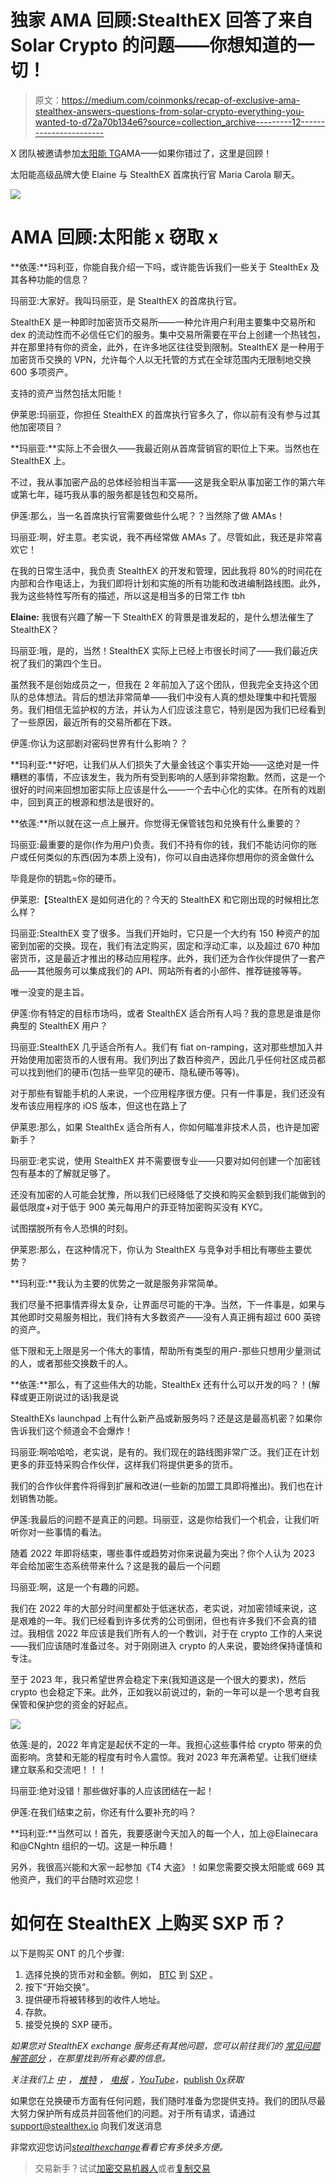 # 独家 AMA 回顾:StealthEX 回答了来自 Solar Crypto 的问题——你想知道的一切！

> 原文：<https://medium.com/coinmonks/recap-of-exclusive-ama-stealthex-answers-questions-from-solar-crypto-everything-you-wanted-to-d72a70b134e6?source=collection_archive---------12----------------------->

X 团队被邀请参加[太阳能 TG](https://t.me/Solar)AMA——如果你错过了，这里是回顾！

太阳能高级品牌大使 Elaine 与 StealthEX 首席执行官 Maria Carola 聊天。

![](img/d8d22f6fc410c737cea82b3e65891ddf.png)

# AMA 回顾:太阳能 x 窃取 x

**依莲:**玛利亚，你能自我介绍一下吗，或许能告诉我们一些关于 StealthEx 及其各种功能的信息？

玛丽亚:大家好。我叫玛丽亚，是 StealthEX 的首席执行官。

StealthEX 是一种即时加密货币交易所——一种允许用户利用主要集中交易所和 dex 的流动性而不必信任它们的服务。集中交易所需要在平台上创建一个热钱包，并在那里持有你的资金，此外，在许多地区往往受到限制。StealthEX 是一种用于加密货币交换的 VPN，允许每个人以无托管的方式在全球范围内无限制地交换 600 多项资产。

支持的资产当然包括太阳能！

伊莱恩:玛丽亚，你担任 StealthEX 的首席执行官多久了，你以前有没有参与过其他加密项目？

**玛丽亚:**实际上不会很久——我最近刚从首席营销官的职位上下来。当然也在 StealthEX 上。

不过，我从事加密产品的总体经验相当丰富——这是我全职从事加密工作的第六年或第七年，碰巧我从事的服务都是钱包和交易所。

伊莲:那么，当一名首席执行官需要做些什么呢？？当然除了做 AMAs！

玛丽亚:啊，好主意。老实说，我不再经常做 AMAs 了。尽管如此，我还是非常喜欢它！

在我的日常生活中，我负责 StealthEX 的开发和管理，因此我将 80%的时间花在内部和合作电话上，为我们即将计划和实施的所有功能和改进编制路线图。此外，我为这些特性写所有的描述，所以这是相当多的日常工作 tbh

**Elaine:** 我很有兴趣了解一下 StealthEX 的背景是谁发起的，是什么想法催生了 StealthEX？

玛丽亚:哦，是的，当然！StealthEX 实际上已经上市很长时间了——我们最近庆祝了我们的第四个生日。

虽然我不是创始成员之一，但我在 2 年前加入了这个团队，但我完全支持这个团队的总体想法。背后的想法非常简单——我们中没有人真的想处理集中和托管服务。我们相信无监护权的方法，并认为人们应该注意它，特别是因为我们已经看到了一些原因，最近所有的交易所都在下跌。

伊莲:你认为这部剧对密码世界有什么影响？？

**玛利亚:**好吧，让我们从人们损失了大量金钱这个事实开始——这绝对是一件糟糕的事情，不应该发生，我为所有受到影响的人感到非常抱歉。然而，这是一个很好的时间来回想加密实际上应该是什么——一个去中心化的实体。在所有的戏剧中，回到真正的根源和想法是很好的。

**依莲:**所以就在这一点上展开。你觉得无保管钱包和兑换有什么重要的？

玛丽亚:最重要的是你(作为用户)负责。我们不持有你的钱，我们不能访问你的账户或任何类似的东西(因为本质上没有)，你可以自由选择你想用你的资金做什么

毕竟是你的钥匙=你的硬币。

伊莱恩:【StealthEX 是如何进化的？今天的 StealthEX 和它刚出现的时候相比怎么样？

玛丽亚:StealthEX 变了很多。当我们开始时，它只是一个大约有 150 种资产的加密到加密的交换。现在，我们有法定购买，固定和浮动汇率，以及超过 670 种加密货币，这是最近才推出的移动应用程序。此外，我们还为合作伙伴提供了一套产品——其他服务可以集成我们的 API、网站所有者的小部件、推荐链接等等。

唯一没变的是主旨。

伊莲:你有特定的目标市场吗，或者 StealthEX 适合所有人吗？我的意思是谁是你典型的 StealthEX 用户？

玛丽亚:StealthEX 几乎适合所有人。我们有 fiat on-ramping，这对那些想加入并开始使用加密货币的人很有用。我们列出了数百种资产，因此几乎任何社区成员都可以找到他们的硬币(包括一些罕见的硬币、隐私硬币等等)。

对于那些有智能手机的人来说，一个应用程序很方便。只有一件事是，我们还没有发布该应用程序的 iOS 版本，但这也在路上了

伊莱恩:那么，如果 StealthEx 适合所有人，你如何瞄准非技术人员，也许是加密新手？

玛丽亚:老实说，使用 StealthEX 并不需要很专业——只要对如何创建一个加密钱包有基本的了解就足够了。

还没有加密的人可能会犹豫，所以我们已经降低了交换和购买金额到我们能做到的最低限度+对于低于 900 美元每用户的菲亚特加密购买没有 KYC。

试图摆脱所有令人恐惧的时刻。

伊莱恩:那么，在这种情况下，你认为 StealthEX 与竞争对手相比有哪些主要优势？

**玛利亚:**我认为主要的优势之一就是服务非常简单。

我们尽量不把事情弄得太复杂，让界面尽可能的干净。当然，下一件事是，如果与其他即时交易服务相比，我们持有大多数资产——没有人真正拥有超过 600 英镑的资产。

低下限和无上限是另一个伟大的事情，帮助所有类型的用户-那些只想用少量测试的人，或者那些交换数千的人。

**依莲:**那么，有了这些伟大的功能，StealthEx 还有什么可以开发的吗？！(解释或更正刚说过的话)我是说

StealthEXs launchpad 上有什么新产品或新服务吗？还是这是最高机密？如果你告诉我们这个频道会不会爆炸！

玛丽亚:啊哈哈哈，老实说，是有的。我们现在的路线图非常广泛。我们正在计划更多的菲亚特采购合作伙伴，这样我们将提供更多的货币。

我们的合作伙伴套件将得到扩展和改进(一些新的加盟工具即将推出)。我们也在计划销售功能。

伊莲:我最后的问题不是真正的问题。玛丽亚，这是你给我们一个机会，让我们听听你对一些事情的看法。

随着 2022 年即将结束，哪些事件或趋势对你来说最为突出？你个人认为 2023 年会给加密生态系统带来什么？这是我的最后一个问题

玛丽亚:啊，这是一个有趣的问题。

我们在 2022 年的大部分时间里都处于低迷状态，老实说，对加密领域来说，这是艰难的一年。我们已经看到许多优秀的公司倒闭，但也有许多我们不会真的错过。我相信 2022 年应该是我们所有人的一个教训，对于在 crypto 工作的人来说——我们应该随时准备过冬。对于刚刚进入 crypto 的人来说，要始终保持谨慎和专注。

至于 2023 年，我只希望世界会稳定下来(我知道这是一个很大的要求)，然后 crypto 也会稳定下来。此外，正如我以前说过的，新的一年可以是一个思考自我保管和保护您的资金的好起点。

![](img/535bf11f98431c3d2c1fb968f90d7f01.png)

依莲:是的，2022 年肯定是起伏不定的一年。我担心这些事件给 crypto 带来的负面影响。贪婪和无能的程度有时令人震惊。我对 2023 年充满希望。让我们继续建立联系和交流吧！！！

玛丽亚:绝对没错！那些做好事的人应该团结在一起！

伊莲:在我们结束之前，你还有什么要补充的吗？

**玛利亚:**当然可以！首先，我要感谢今天加入的每一个人，加上@Elainecara 和@CNghtn 组织的一切。这是一种乐趣！

另外，我很高兴能和大家一起参加《T4 大盗》！如果您需要交换太阳能或 669 其他资产，我们的平台随时欢迎您！

# 如何在 StealthEX 上购买 SXP 币？

以下是购买 ONT 的几个步骤:

1.  选择兑换的货币对和金额。例如， [BTC](https://stealthex.io/coin/bitcoin/) 到 [SXP](https://stealthex.io/coin/solar/) 。
2.  按下“开始交换”。
3.  提供硬币将被转移到的收件人地址。
4.  存款。
5.  接受兑换的 SXP 硬币。

*如果您对 StealthEX exchange 服务还有其他问题，您可以前往我们的* [*常见问题解答部分*](https://stealthex.io/faq) *，在那里找到所有必要的信息。*

*关注我们上* [*中*](https://stealthex-io.medium.com/) *，* [*推特*](https://twitter.com/Stealthex_io) *，* [*电报*](https://t.me/StealthEX) *，*[*YouTube*](https://www.youtube.com/channel/UCeES_XBesX76ge7xf1meuSw)*，*[publish 0x](https://www.publish0x.com/stealthex)*获取*

如果您在兑换硬币方面有任何问题，我们随时准备为您提供支持。我们的团队尽最大努力保护所有成员并回答他们的问题。对于所有请求，请通过 support@stealthex.io 向我们发送消息

非常欢迎您访问[*stealthexchange*](https://stealthex.io/)*看看它有多快多方便。*

> 交易新手？试试[加密交易机器人](/coinmonks/crypto-trading-bot-c2ffce8acb2a)或者[复制交易](/coinmonks/top-10-crypto-copy-trading-platforms-for-beginners-d0c37c7d698c)